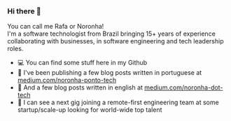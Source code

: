 ### Hi there 👋

You can call me Rafa or Noronha!  
I'm a software technologist from Brazil bringing 15+ years of experience collaborating with businesses, in software engineering and tech leadership roles.

- 💻 You can find some stuff here in my Github
- 📝 I've been publishing a few blog posts written in portuguese at [medium.com/noronha-ponto-tech](https://medium.com/noronha-ponto-tech)
- 📝 And a few blog posts written in english at [medium.com/noronha-dot-tech](https://medium.com/noronha-dot-tech)
- 🤔 I can see a next gig joining a remote-first engineering team at some startup/scale-up looking for world-wide top talent

<!--
**rafanoronha/rafanoronha** is a ✨ _special_ ✨ repository because its `README.md` (this file) appears on your GitHub profile.

Here are some ideas to get you started:

- 🔭 I’m currently working on ...
- 🌱 I’m currently learning ...
- 👯 I’m looking to collaborate on ...
- 🤔 I’m looking for help with ...
- 💬 Ask me about ...
- 📫 How to reach me: ...
- 😄 Pronouns: ...
- ⚡ Fun fact: ...
-->
